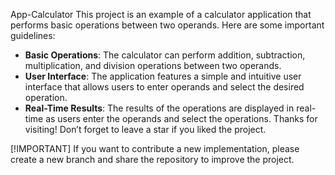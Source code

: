 App-Calculator
This project is an example of a calculator application that performs basic operations between two operands. Here are some important guidelines:

- **Basic Operations**: The calculator can perform addition, subtraction, multiplication, and division operations between two operands.
- **User Interface**: The application features a simple and intuitive user interface that allows users to enter operands and select the desired operation.
- **Real-Time Results**: The results of the operations are displayed in real-time as users enter the operands and select the operations.
Thanks for visiting! Don’t forget to leave a star if you liked the project.

[!IMPORTANT] If you want to contribute a new implementation, please create a new branch and share the repository to improve the project.